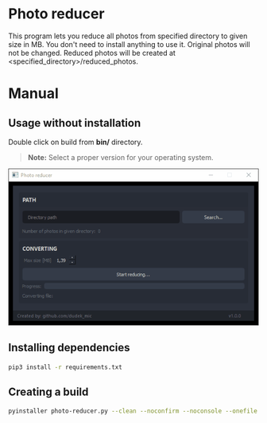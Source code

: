 # Photo reducer

This program lets you reduce all photos from specified directory to given size in MB.
You don't need to install anything to use it.
Original photos will not be changed.
Reduced photos will be created at <specified_directory>/reduced_photos.


# Manual

## Usage without installation

Double click on build from **bin/** directory.
> **Note:** Select a proper version for your operating system.

![Photo reducer demo](img/demo.gif)

## Installing dependencies
```bash
pip3 install -r requirements.txt
```

## Creating a build
```bash
pyinstaller photo-reducer.py --clean --noconfirm --noconsole --onefile --name photoreducer
```
